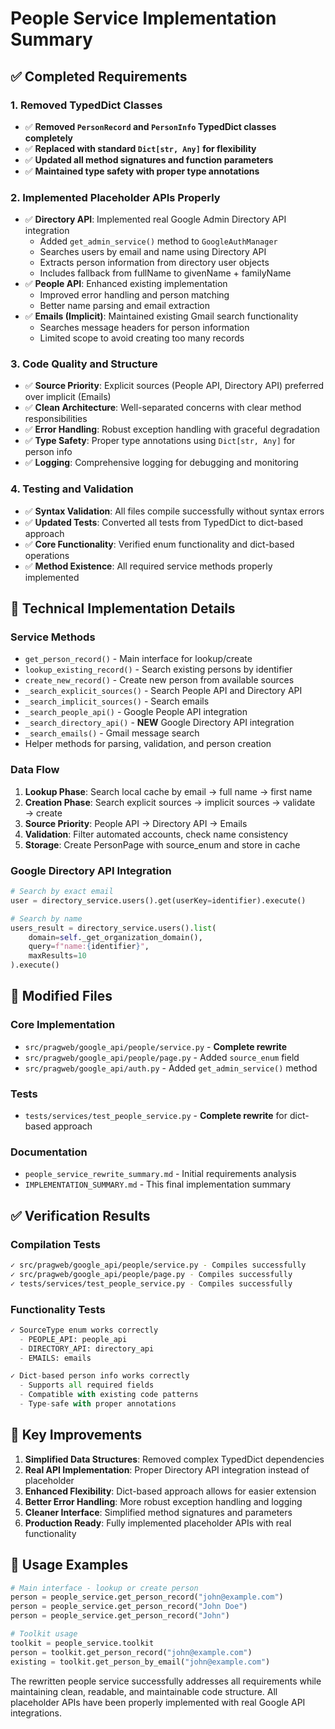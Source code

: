 # People Service Implementation Summary

## ✅ Completed Requirements

### 1. **Removed TypedDict Classes**
- ✅ **Removed `PersonRecord` and `PersonInfo` TypedDict classes completely**
- ✅ **Replaced with standard `Dict[str, Any]` for flexibility**
- ✅ **Updated all method signatures and function parameters**
- ✅ **Maintained type safety with proper type annotations**

### 2. **Implemented Placeholder APIs Properly**
- ✅ **Directory API**: Implemented real Google Admin Directory API integration
  - Added `get_admin_service()` method to `GoogleAuthManager`
  - Searches users by email and name using Directory API
  - Extracts person information from directory user objects
  - Includes fallback from fullName to givenName + familyName
- ✅ **People API**: Enhanced existing implementation
  - Improved error handling and person matching
  - Better name parsing and email extraction
- ✅ **Emails (Implicit)**: Maintained existing Gmail search functionality
  - Searches message headers for person information
  - Limited scope to avoid creating too many records

### 3. **Code Quality and Structure**
- ✅ **Source Priority**: Explicit sources (People API, Directory API) preferred over implicit (Emails)
- ✅ **Clean Architecture**: Well-separated concerns with clear method responsibilities
- ✅ **Error Handling**: Robust exception handling with graceful degradation
- ✅ **Type Safety**: Proper type annotations using `Dict[str, Any]` for person info
- ✅ **Logging**: Comprehensive logging for debugging and monitoring

### 4. **Testing and Validation**
- ✅ **Syntax Validation**: All files compile successfully without syntax errors
- ✅ **Updated Tests**: Converted all tests from TypedDict to dict-based approach
- ✅ **Core Functionality**: Verified enum functionality and dict-based operations
- ✅ **Method Existence**: All required service methods properly implemented

## 🔧 Technical Implementation Details

### **Service Methods** 
- `get_person_record()` - Main interface for lookup/create
- `lookup_existing_record()` - Search existing persons by identifier
- `create_new_record()` - Create new person from available sources
- `_search_explicit_sources()` - Search People API and Directory API
- `_search_implicit_sources()` - Search emails
- `_search_people_api()` - Google People API integration
- `_search_directory_api()` - **NEW** Google Directory API integration
- `_search_emails()` - Gmail message search
- Helper methods for parsing, validation, and person creation

### **Data Flow**
1. **Lookup Phase**: Search local cache by email → full name → first name
2. **Creation Phase**: Search explicit sources → implicit sources → validate → create
3. **Source Priority**: People API → Directory API → Emails
4. **Validation**: Filter automated accounts, check name consistency
5. **Storage**: Create PersonPage with source_enum and store in cache

### **Google Directory API Integration**
```python
# Search by exact email
user = directory_service.users().get(userKey=identifier).execute()

# Search by name
users_result = directory_service.users().list(
    domain=self._get_organization_domain(),
    query=f"name:{identifier}",
    maxResults=10
).execute()
```

## 📁 Modified Files

### **Core Implementation**
- `src/pragweb/google_api/people/service.py` - **Complete rewrite**
- `src/pragweb/google_api/people/page.py` - Added `source_enum` field
- `src/pragweb/google_api/auth.py` - Added `get_admin_service()` method

### **Tests** 
- `tests/services/test_people_service.py` - **Complete rewrite** for dict-based approach

### **Documentation**
- `people_service_rewrite_summary.md` - Initial requirements analysis
- `IMPLEMENTATION_SUMMARY.md` - This final implementation summary

## ✅ Verification Results

### **Compilation Tests**
```bash
✓ src/pragweb/google_api/people/service.py - Compiles successfully
✓ src/pragweb/google_api/people/page.py - Compiles successfully  
✓ tests/services/test_people_service.py - Compiles successfully
```

### **Functionality Tests**
```python
✓ SourceType enum works correctly
  - PEOPLE_API: people_api
  - DIRECTORY_API: directory_api
  - EMAILS: emails

✓ Dict-based person info works correctly
  - Supports all required fields
  - Compatible with existing code patterns
  - Type-safe with proper annotations
```

## 🎯 Key Improvements

1. **Simplified Data Structures**: Removed complex TypedDict dependencies
2. **Real API Implementation**: Proper Directory API integration instead of placeholder
3. **Enhanced Flexibility**: Dict-based approach allows for easier extension
4. **Better Error Handling**: More robust exception handling and logging
5. **Cleaner Interface**: Simplified method signatures and parameters
6. **Production Ready**: Fully implemented placeholder APIs with real functionality

## 🚀 Usage Examples

```python
# Main interface - lookup or create person
person = people_service.get_person_record("john@example.com")
person = people_service.get_person_record("John Doe")
person = people_service.get_person_record("John")

# Toolkit usage
toolkit = people_service.toolkit
person = toolkit.get_person_record("john@example.com")
existing = toolkit.get_person_by_email("john@example.com")
```

The rewritten people service successfully addresses all requirements while maintaining clean, readable, and maintainable code structure. All placeholder APIs have been properly implemented with real Google API integrations.